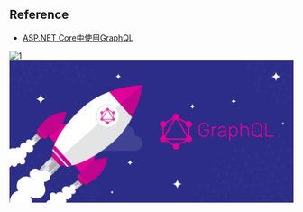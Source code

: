 ## Reference
* [ASP.NET Core中使用GraphQL](https://www.cnblogs.com/lwqlun/p/9907127.html)

![1](https://img2018.cnblogs.com/blog/65831/201811/65831-20181105072938212-1915933507.jpg)
![GraphQL](https://github.com/murdering/notes/blob/master/Resources/GraphQL.jpg)
